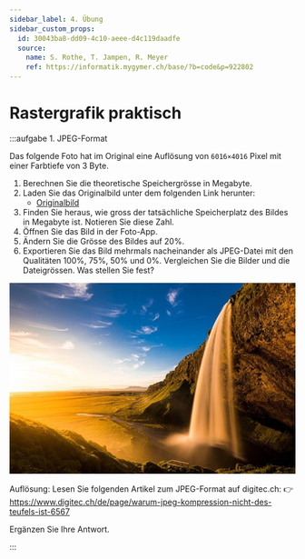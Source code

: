 ```yaml
---
sidebar_label: 4. Übung
sidebar_custom_props:
  id: 30043ba8-dd09-4c10-aeee-d4c119daadfe
  source:
    name: S. Rothe, T. Jampen, R. Meyer
    ref: https://informatik.mygymer.ch/base/?b=code&p=922802
---
```


# Rastergrafik praktisch

:::aufgabe 1. JPEG-Format
<Answer type="state" webKey="105c3ff0-820f-4870-b6b5-73d50e7ead4c" />

Das folgende Foto hat im Original eine Auflösung von `6016×4016` Pixel mit einer Farbtiefe von 3 Byte.

1. Berechnen Sie die theoretische Speichergrösse in Megabyte.
2. Laden Sie das Originalbild unter dem folgenden Link herunter:
   - [Originalbild](assets/iceland.jpg)
3. Finden Sie heraus, wie gross der tatsächliche Speicherplatz des Bildes in Megabyte ist. Notieren Sie diese Zahl.
4. Öffnen Sie das Bild in der Foto-App.
5. Ändern Sie die Grösse des Bildes auf 20%.
6. Exportieren Sie das Bild mehrmals nacheinander als JPEG-Datei mit den Qualitäten 100%, 75%, 50% und 0%. Vergleichen Sie die Bilder und die Dateigrössen. Was stellen Sie fest?

![Island](images/04-uebung/iceland.jpg)

<Answer type="text" webKey="2e1c4773-da2e-42da-b506-f158fa968916" />

<Solution>

Auflösung: Lesen Sie folgenden Artikel zum JPEG-Format auf digitec.ch: 👉 https://www.digitec.ch/de/page/warum-jpeg-kompression-nicht-des-teufels-ist-6567

Ergänzen Sie Ihre Antwort.

</Solution>
:::

